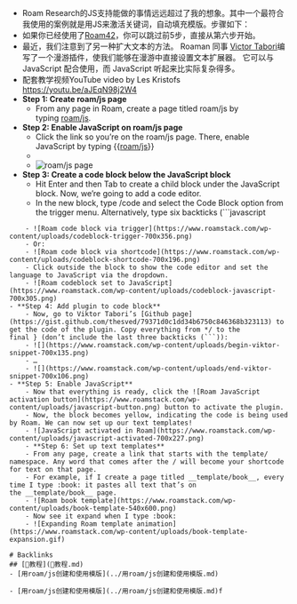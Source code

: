 - Roam Research的JS支持能做的事情远远超过了我的想象。其中一个最符合我使用的案例就是用JS来激活关键词，自动填充模版。步骤如下：
- 如果你已经使用了[Roam42](https://www.roamstack.com/roam42)，你可以跳过前5步，直接从第六步开始。 
- 最近，我们注意到了另一种扩大文本的方法。 Roaman 同事 [Victor Tabori](https://twitter.com/ViktorTabori)编写了一个漫游插件，使我们能够在漫游中直接设置文本扩展器。 它可以与 JavaScript 配合使用，而 JavaScript 听起来比实际复杂得多。
- 配套教学视频YouTube video by Les Kristofs https://youtu.be/aJEqN98j2W4
- **Step 1: Create roam/js page**
    - From any page in Roam, create a page titled roam/js by typing [roam/js](../roam/js.md).
- **Step 2: Enable JavaScript on roam/js page**
    - Click the link so you’re on the roam/js page. There, enable JavaScript by typing {{[roam/js](../roam/js.md)}}
    - 
    - ![roam/js page](https://www.roamstack.com/wp-content/uploads/roamjs-page.png)
- **Step 3: Create a code block below the JavaScript block**
    - Hit Enter and then Tab to create a child block under the JavaScript block. Now, we’re going to add a code editor.
    - In the new block, type /code and select the Code Block option from the trigger menu. Alternatively, type six backticks (```javascript
```).
    - ![Roam code block via trigger](https://www.roamstack.com/wp-content/uploads/codeblock-trigger-700x356.png)
    - Or:
    - ![Roam code block via shortcode](https://www.roamstack.com/wp-content/uploads/codeblock-shortcode-700x196.png)
    - Click outside the block to show the code editor and set the language to JavaScript via the dropdown.
    - ![Roam codeblock set to JavaScript](https://www.roamstack.com/wp-content/uploads/codeblock-javascript-700x305.png)
- **Step 4: Add plugin to code block**
    - Now, go to Viktor Tabori’s [Github page](https://gist.github.com/thesved/79371d0c1dd34b6750c846368b323113) to get the code of the plugin. Copy everything from */ to the final } (don’t include the last three backticks (```)):
    - ![](https://www.roamstack.com/wp-content/uploads/begin-viktor-snippet-700x135.png)
    - …
    - ![](https://www.roamstack.com/wp-content/uploads/end-viktor-snippet-700x106.png)
- **Step 5: Enable JavaScript**
    - Now that everything is ready, click the ![Roam JavaScript activation button](https://www.roamstack.com/wp-content/uploads/javascript-button.png) button to activate the plugin.
    - Now, the block becomes yellow, indicating the code is being used by Roam. We can now set up our text templates!
    - ![JavaScript activated in Roam](https://www.roamstack.com/wp-content/uploads/javascript-activated-700x227.png)
    - **Step 6: Set up text templates**
    - From any page, create a link that starts with the template/ namespace. Any word that comes after the / will become your shortcode for text on that page.
    - For example, if I create a page titled __template/book__, every time I type :book: it pastes all text that’s on the __template/book__ page.
    - ![Roam book template](https://www.roamstack.com/wp-content/uploads/book-template-540x600.png)
    - Now see it expand when I type :book:
    - ![Expanding Roam template animation](https://www.roamstack.com/wp-content/uploads/book-template-expansion.gif)

# Backlinks
## [📘教程](📘教程.md)
- [用roam/js创建和使用模版](../用roam/js创建和使用模版.md)

- [用roam/js创建和使用模版](../用roam/js创建和使用模版.md)f

